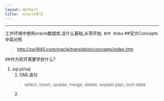 ```yaml
---
layout: default
title:  oracle学习
---
```



---
工作环境中使用oracle数据库,没什么基础,从零开始. `软开 非dba`
##官方Concepts 中英对照
> http://zw1840.com/oracle/translation/concepts/index.htm

##作为软开需要学些什么?
1. sql pl/sql
	1. DML语句
	> select, insert, update, merge, delete, explain plan, lock table
	2. 